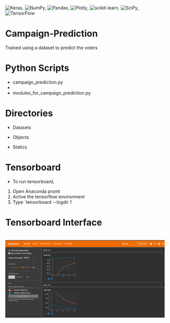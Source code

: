 ![Keras](https://img.shields.io/badge/Keras-%23D00000.svg?style=for-the-badge&logo=Keras&logoColor=white), ![NumPy](https://img.shields.io/badge/numpy-%23013243.svg?style=for-the-badge&logo=numpy&logoColor=white), 	![Pandas](https://img.shields.io/badge/pandas-%23150458.svg?style=for-the-badge&logo=pandas&logoColor=white), ![Plotly](https://img.shields.io/badge/Plotly-%233F4F75.svg?style=for-the-badge&logo=plotly&logoColor=white), ![scikit-learn](https://img.shields.io/badge/scikit--learn-%23F7931E.svg?style=for-the-badge&logo=scikit-learn&logoColor=white), ![SciPy](https://img.shields.io/badge/SciPy-%230C55A5.svg?style=for-the-badge&logo=scipy&logoColor=%white), 	![TensorFlow](https://img.shields.io/badge/TensorFlow-%23FF6F00.svg?style=for-the-badge&logo=TensorFlow&logoColor=white)

# Campaign-Prediction
 Trained using a dataset to predict the voters

# Python Scripts
  * campaign_prediction.py
  * 
  * modules_for_campaign_prediction.py

# Directories

  * Datasets

  * Objects
  
  * Statics

# Tensorboard
  * To run tensorboard,
   1. Open Anaconda promt
   2. Active the tensorflow environment
   3. Type `tensorboard --logdir <path>1

 
# Tensorboard Interface
<h1 align="center">
 
![alt text](https://github.com/AnasHafi07/Campaign-Prediction/blob/main/Statics/Tensorboard.png)



